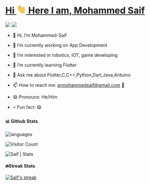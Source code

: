 # [Hi <img src="https://raw.githubusercontent.com/ABSphreak/ABSphreak/master/gifs/Hi.gif" width="30px"> Here I am, Mohammed Saif](https://mohammed-saif.github.io/)
[<img height="30" src="https://img.shields.io/badge/twitter-%231DA1F2.svg?&style=for-the-badge&logo=twitter&logoColor=white" />][twitter]
[<img height="30" src="https://img.shields.io/badge/linkedin-blue.svg?&style=for-the-badge&logo=linkedin&logoColor=white" />][LinkedIn]
<!-- [<img height="30" src="https://img.shields.io/badge/twitter-%231DA1F2.svg?&style=for-the-badge&logo=twitter&logoColor=white" />][twitter] 
[<img height="30" src="https://img.shields.io/badge/linkedin-blue.svg?&style=for-the-badge&logo=linkedin&logoColor=white" />][LinkedIn]
 -->
<!-- ### My Tech Toolbox 🧰

<p align="left">
<img src="https://cdn3.iconfinder.com/data/icons/logos-and-brands-adobe/512/267_Python-512.png" alt="python" width="40" height="40"/> 
<img src="https://upload.wikimedia.org/wikipedia/commons/thumb/6/61/HTML5_logo_and_wordmark.svg/512px-HTML5_logo_and_wordmark.svg.png" alt="html5" height="40"/> 
<img src="https://upload.wikimedia.org/wikipedia/commons/thumb/d/d5/CSS3_logo_and_wordmark.svg/1200px-CSS3_logo_and_wordmark.svg.png" alt="css3" height="40"/> 
 <img src="https://www.pngegg.com/en/png-dotxz" alt="Dart" height="40" width="40"/>
<img src="https://i.pinimg.com/originals/99/f8/87/99f887833c475448723d3c9ac16c179b.png" alt="C++" width="40" height="40"/> 
<img src="https://www.vectorlogo.zone/logos/git-scm/git-scm-icon.svg" alt="git" width="40" height="40"/> 

<!--<img src="https://i.pinimg.com/originals/50/f1/58/50f1582a95bdac10f1c3fa295c8b947b.png" alt="mysql" width="40" height="40"/>
<img src="https://upload.wikimedia.org/wikipedia/commons/2/29/Postgresql_elephant.svg" alt="PostGreSQL" width="40" height="40"/> -->


- 👋 Hi, I’m Mohammed-Saif

- 🔭 I’m currently working on App Development

- 👀 I’m interested in robotics, IOT, game developing

- 🌱 I’m currently learning Flutter

- 💬 Ask me about Flutter,C,C++,Python,Dart,Java,Arduino

- 📫 How to reach me: armohammedsaif@gmail.com 📧
 
- 😄 Pronouns: He/Him

- ⚡ Fun fact: 😅



<h4>📊 Github Stats</h4>

<img src="https://github-readme-stats.vercel.app/api/top-langs/?username=mohammed-saif&layout=compact&theme=tokyonight" alt="languages" height="165">

![Visitor Count](https://profile-counter.glitch.me/{mohammed-saif}/count.svg)

<p align="left"> <img src="https://github-readme-stats.vercel.app/api?username=mohammed-saif&show_icons=true&theme=gotham" alt="Saif | Stats" />

<h4>🔥Streak Stats</h4>

<!-- GitHub Readme Streak Stats - https://github.com/DenverCoder1/github-readme-streak-stats -->
<p align="left">
  <a href="https://github.com/mohammed-saif/github-readme-streak-stats">
    <img title="🔥 Get streak stats for your profile at git.io/streak-stats" alt="Saif's streak" src="https://github-readme-streak-stats.herokuapp.com/?user=mohammed-saif&theme=monokai-metallian&hide_border=true"/>
  </a>
<!--   <p align="center">🔥 Get streak stats for your profile at <a href="https://git.io/streak-stats">git.io/streak-stats</a></p> -->
</p>
 
[twitter]: https://twitter.com/Mohammed__Saif_
[linkedin]: https://www.linkedin.com/in/mohammed-saif-375459154/



<!-- - 👋 Hi, I’m @mohammed-saif
- 👀 I’m interested in robotics, IOT, game developing
- 🌱 I’m currently learning CSE at CUSAT
- 💞️ I’m looking to collaborate on everything (LOL)
- 📫 How to reach me ...
-                   - email - armohammedsaif@gmail.com 
-                   - twitter - https://twitter.com/Mohammed__Saif_ 

 -->
<!---
mohammed-saif/mohammed-saif is a ✨ special ✨ repository because its `README.md` (this file) appears on your GitHub profile.
You can click the Preview link to take a look at your changes.
- -->
